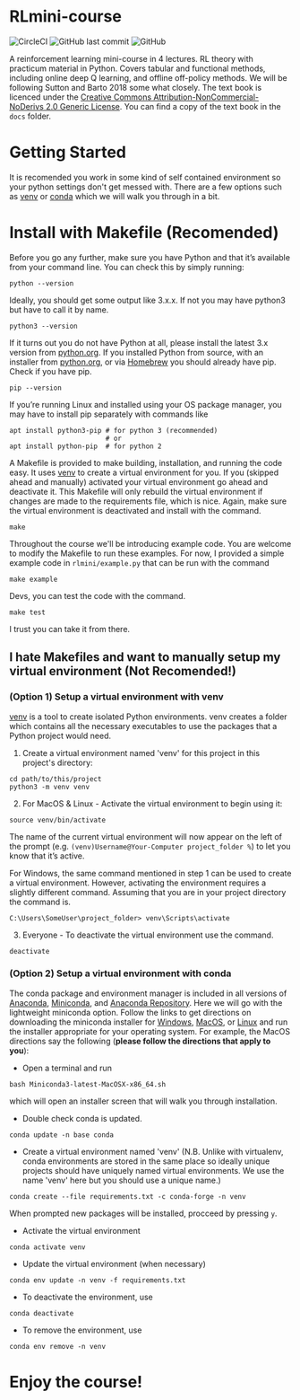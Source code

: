 # RLmini-course

![CircleCI](https://img.shields.io/circleci/build/github/dmontemayor/RLmini-course?logo=CircleCI)
![GitHub last commit](https://img.shields.io/github/last-commit/dmontemayor/RLmini-course?logo=github)
![GitHub](https://img.shields.io/github/license/dmontemayor/RLmini-course)

A reinforcement learning mini-course in 4 lectures. RL theory with practicum material in Python. Covers tabular and functional methods, including online deep Q learning, and offline off-policy methods. We will be following Sutton and Barto 2018 some what closely. The text book is licenced under the [Creative Commons Attribution-NonCommercial-NoDerivs 2.0 Generic License](http://creativecommons.org/licenses/by-nc-nd/2.0/). You can find a copy of the text book in the `docs` folder.

# Getting Started
It is recomended you work in some kind of self contained environment so your
python settings don't get messed with. There are a few options such as
[venv](https://docs.python.org/3/library/venv.html)
or [conda](https://docs.conda.io/projects/conda/en/latest/) which we will walk you through in a bit.

# Install with Makefile (Recomended)
Before you go any further, make sure you have Python and that it’s available
from your command line. You can check this by simply running:
```
python --version
```
Ideally, you should get some output like 3.x.x. If not you may have python3 but have to call it by name.
```
python3 --version
```
If it turns out you do not have Python at all, please install
the latest 3.x version from [python.org](python.org).
If you installed Python from source, with an installer from
[python.org](python.org), or via [Homebrew](https://brew.sh/) you should already
have pip. Check if you have pip.
```
pip --version
```
If you’re running Linux and installed using your OS package manager, you may have to install pip separately with commands like
```
apt install python3-pip	# for python 3 (recommended)
                        # or
apt install python-pip	# for python 2
```

A Makefile is provided to make building, installation, and running the code easy. It uses [venv](https://docs.python.org/3/library/venv.html) to create a virtual environment for you.
If you (skipped ahead and manually) activated your virtual environment go ahead and deactivate it.
This Makefile will only rebuild the virtual environment if changes are made to
the requirements file, which is nice.
Again, make sure the virtual environment is deactivated and install with the command.
```
make
```
Throughout the course we'll be introducing example code.
You are welcome to modify the Makefile to run these examples.
For now, I provided a simple example code in `rlmini/example.py` that can
be run with the command
```
make example
```
Devs, you can test the code with the command.
```
make test
```
I trust you can take it from there.

## I hate Makefiles and want to manually setup my virtual environment (Not Recomended!)

### (Option 1) Setup a virtual environment with venv

[venv](https://docs.python.org/3/library/venv.html) is a tool to create isolated
Python environments. venv creates a folder which contains all the
necessary executables to use the packages that a Python project would need.

1. Create a virtual environment named 'venv' for this project in this
project's directory:
```
cd path/to/this/project
python3 -m venv venv
```
2. For MacOS & Linux - Activate the virtual environment to begin using it:
```
source venv/bin/activate
```
The name of the current virtual environment will now appear on the left of the
prompt (e.g. `(venv)Username@Your-Computer project_folder %`) to let you know that
it’s active.

For Windows, the same command mentioned in step 1 can be used to create a
virtual environment. However, activating the environment requires a slightly
different command. Assuming that you are in your project directory the command is.
```
C:\Users\SomeUser\project_folder> venv\Scripts\activate
```
3. Everyone - To deactivate the virtual environment use the command.
```
deactivate
```

### (Option 2) Setup a virtual environment with conda
The conda package and environment manager is included in all versions of
[Anaconda](https://docs.conda.io/projects/conda/en/latest/glossary.html#anaconda-glossary),
[Miniconda](https://docs.conda.io/projects/conda/en/latest/glossary.html#miniconda-glossary),
and [Anaconda Repository](https://docs.continuum.io/anaconda-repository/).
Here we will go with the lightweight miniconda option.
Follow the links to get directions on downloading the miniconda installer for
[Windows](https://conda.io/docs/user-guide/install/windows.html),
[MacOS](https://conda.io/docs/user-guide/install/macos.html), or
[Linux](https://conda.io/docs/user-guide/install/linux.html) and run the
installer appropriate for your operating system. For example, the MacOS
directions say the following (**please follow the directions that apply to you**):
+ Open a terminal and run
```
bash Miniconda3-latest-MacOSX-x86_64.sh
```
which will open an installer screen that will walk you through installation.
+ Double check conda is updated.
```
conda update -n base conda
```
+ Create a virtual environment named 'venv' (N.B. Unlike with virtualenv, conda
environments are stored in the same place so ideally unique projects should
have uniquely named virtual environments. We use the name 'venv' here but
you should use a unique name.)
```
conda create --file requirements.txt -c conda-forge -n venv
```
When prompted new packages will be installed, procceed by pressing `y`.
+ Activate the virtual environment
```
conda activate venv
```
+ Update the virtual environment (when necessary)
```
conda env update -n venv -f requirements.txt
```
+ To deactivate the environment, use
```
conda deactivate
```
+ To remove the environment, use
```
conda env remove -n venv
```
# Enjoy the course!
